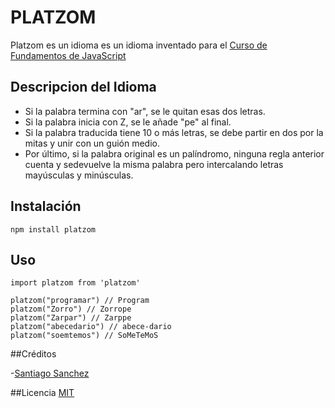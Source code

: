 # PLATZOM

Platzom es un idioma es un idioma inventado para el [Curso de Fundamentos de JavaScript](https://platzi.com/js)
## Descripcion del Idioma

- Si la palabra   termina con "ar", se le quitan esas dos letras.
- Si la palabra inicia con Z, se le añade "pe" al final.
- Si la palabra traducida tiene 10 o más letras, se debe partir en dos por la mitas y unir con un guión medio.
- Por último, si la palabra original es un palíndromo, ninguna regla anterior cuenta y sedevuelve la misma palabra pero intercalando letras mayúsculas y minúsculas.


## Instalación

```
npm install platzom
```

## Uso

```
import platzom from 'platzom'

platzom("programar") // Program
platzom("Zorro") // Zorrope
platzom("Zarpar") // Zarppe
platzom("abecedario") // abece-dario
platzom("soemtemos") // SoMeTeMoS
```

##Créditos

-[Santiago Sanchez](https://github.com/ssanch30/)

##Licencia 
[MIT](https://opensource.org/licenses/MIT)